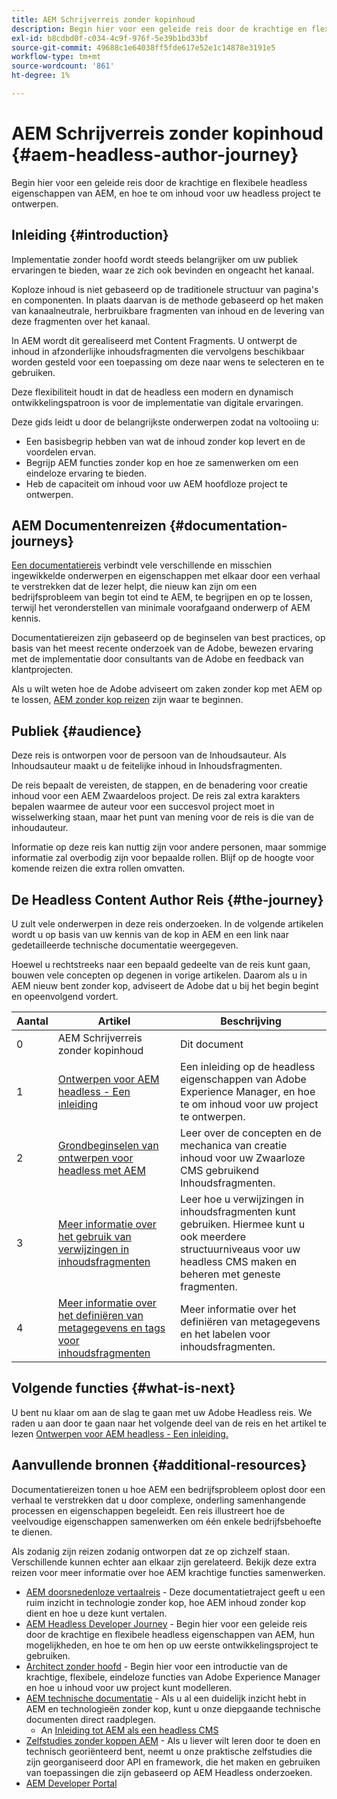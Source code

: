 ```yaml
---
title: AEM Schrijverreis zonder kopinhoud
description: Begin hier voor een geleide reis door de krachtige en flexibele headless eigenschappen van AEM, hun mogelijkheden, en hoe te om inhoud voor uw project te ontwerpen.
exl-id: b8cdbd0f-c034-4c9f-976f-5e39b1bd33bf
source-git-commit: 49688c1e64038ff5fde617e52e1c14878e3191e5
workflow-type: tm+mt
source-wordcount: '861'
ht-degree: 1%

---
```


# AEM Schrijverreis zonder kopinhoud {#aem-headless-author-journey}

Begin hier voor een geleide reis door de krachtige en flexibele headless eigenschappen van AEM, en hoe te om inhoud voor uw headless project te ontwerpen.

## Inleiding {#introduction}

Implementatie zonder hoofd wordt steeds belangrijker om uw publiek ervaringen te bieden, waar ze zich ook bevinden en ongeacht het kanaal.

Koploze inhoud is niet gebaseerd op de traditionele structuur van pagina&#39;s en componenten. In plaats daarvan is de methode gebaseerd op het maken van kanaalneutrale, herbruikbare fragmenten van inhoud en de levering van deze fragmenten over het kanaal.

In AEM wordt dit gerealiseerd met Content Fragments. U ontwerpt de inhoud in afzonderlijke inhoudsfragmenten die vervolgens beschikbaar worden gesteld voor een toepassing om deze naar wens te selecteren en te gebruiken.

Deze flexibiliteit houdt in dat de headless een modern en dynamisch ontwikkelingspatroon is voor de implementatie van digitale ervaringen.

Deze gids leidt u door de belangrijkste onderwerpen zodat na voltooiing u:

* Een basisbegrip hebben van wat de inhoud zonder kop levert en de voordelen ervan.
* Begrijp AEM functies zonder kop en hoe ze samenwerken om een eindeloze ervaring te bieden.
* Heb de capaciteit om inhoud voor uw AEM hoofdloze project te ontwerpen.

## AEM Documentenreizen {#documentation-journeys}

[Een documentatiereis](/help/journey-documentation/home.md) verbindt vele verschillende en misschien ingewikkelde onderwerpen en eigenschappen met elkaar door een verhaal te verstrekken dat de lezer helpt, die nieuw kan zijn om een bedrijfsprobleem van begin tot eind te AEM, te begrijpen en op te lossen, terwijl het veronderstellen van minimale voorafgaand onderwerp of AEM kennis.

Documentatiereizen zijn gebaseerd op de beginselen van best practices, op basis van het meest recente onderzoek van de Adobe, bewezen ervaring met de implementatie door consultants van de Adobe en feedback van klantprojecten.

Als u wilt weten hoe de Adobe adviseert om zaken zonder kop met AEM op te lossen, [AEM zonder kop reizen](/help/journey-headless/home.md) zijn waar te beginnen.

## Publiek {#audience}

Deze reis is ontworpen voor de persoon van de Inhoudsauteur. Als Inhoudsauteur maakt u de feitelijke inhoud in Inhoudsfragmenten.

De reis bepaalt de vereisten, de stappen, en de benadering voor creatie inhoud voor een AEM Zwaardeloos project. De reis zal extra karakters bepalen waarmee de auteur voor een succesvol project moet in wisselwerking staan, maar het punt van mening voor de reis is die van de inhoudauteur.

Informatie op deze reis kan nuttig zijn voor andere personen, maar sommige informatie zal overbodig zijn voor bepaalde rollen. Blijf op de hoogte voor komende reizen die extra rollen omvatten.

## De Headless Content Author Reis {#the-journey}

U zult vele onderwerpen in deze reis onderzoeken. In de volgende artikelen wordt u op basis van uw kennis van de kop in AEM en een link naar gedetailleerde technische documentatie weergegeven.

Hoewel u rechtstreeks naar een bepaald gedeelte van de reis kunt gaan, bouwen vele concepten op degenen in vorige artikelen. Daarom als u in AEM nieuw bent zonder kop, adviseert de Adobe dat u bij het begin begint en opeenvolgend vordert.

| Aantal | Artikel | Beschrijving |
|---|---|---|
| 0 | AEM Schrijverreis zonder kopinhoud | Dit document |
| 1 | [Ontwerpen voor AEM headless - Een inleiding](introduction.md) | Een inleiding op de headless eigenschappen van Adobe Experience Manager, en hoe te om inhoud voor uw project te ontwerpen. |
| 2 | [Grondbeginselen van ontwerpen voor headless met AEM](basics.md) | Leer over de concepten en de mechanica van creatie inhoud voor uw Zwaarloze CMS gebruikend Inhoudsfragmenten. |
| 3 | [Meer informatie over het gebruik van verwijzingen in inhoudsfragmenten](references.md) | Leer hoe u verwijzingen in inhoudsfragmenten kunt gebruiken. Hiermee kunt u ook meerdere structuurniveaus voor uw headless CMS maken en beheren met geneste fragmenten. |
| 4 | [Meer informatie over het definiëren van metagegevens en tags voor inhoudsfragmenten](metadata-tagging.md) | Meer informatie over het definiëren van metagegevens en het labelen voor inhoudsfragmenten. |

## Volgende functies {#what-is-next}

U bent nu klaar om aan de slag te gaan met uw Adobe Headless reis. We raden u aan door te gaan naar het volgende deel van de reis en het artikel te lezen [Ontwerpen voor AEM headless - Een inleiding.](introduction.md)

<!--
### Choose Your Own Adventure {#choose-your-path}

However, Adobe wants you to succeed as you get started with your AEM Headless project, regardless of your learning style. So consider these two options.

* If you prefer to continue to **learn about headless concepts and AEM's headless technologies**, you should continue your AEM headless journey as recommended by next reviewing the document [How to Model Your Content as AEM Content Models](model-your-content.md) where you learn how to model your content structure in AEM.
* If you prefer to **learn by doing**, you can jump to the [Getting Started with AEM Headless hands-on tutorial](https://experienceleague.adobe.com/docs/experience-manager-learn/getting-started-with-aem-headless/graphql/multi-step/overview.html) where you will jump directly into AEM Headless development by implementing a simple project to expose AEM headless content.
-->

## Aanvullende bronnen {#additional-resources}

Documentatiereizen tonen u hoe AEM een bedrijfsprobleem oplost door een verhaal te verstrekken dat u door complexe, onderling samenhangende processen en eigenschappen begeleidt. Een reis illustreert hoe de veelvoudige eigenschappen samenwerken om één enkele bedrijfsbehoefte te dienen.

Als zodanig zijn reizen zodanig ontworpen dat ze op zichzelf staan. Verschillende kunnen echter aan elkaar zijn gerelateerd. Bekijk deze extra reizen voor meer informatie over hoe AEM krachtige functies samenwerken.

* [AEM doorsnedenloze vertaalreis](/help/journey-headless/translation/overview.md) - Deze documentatietraject geeft u een ruim inzicht in technologie zonder kop, hoe AEM inhoud zonder kop dient en hoe u deze kunt vertalen.
* [AEM Headless Developer Journey](/help/journey-headless/developer/overview.md) - Begin hier voor een geleide reis door de krachtige en flexibele headless eigenschappen van AEM, hun mogelijkheden, en hoe te om hen op uw eerste ontwikkelingsproject te gebruiken.
* [Architect zonder hoofd](/help/journey-headless/architect/overview.md) - Begin hier voor een introductie van de krachtige, flexibele, eindeloze functies van Adobe Experience Manager en hoe u inhoud voor uw project kunt modelleren.
* [AEM technische documentatie](https://experienceleague.adobe.com/docs/experience-manager-65.html) - Als u al een duidelijk inzicht hebt in AEM en technologieën zonder kop, kunt u onze diepgaande technische documenten direct raadplegen.
   * An [Inleiding tot AEM als een headless CMS](/help/sites-developing/headless/introduction.md)
* [Zelfstudies zonder koppen AEM](https://experienceleague.adobe.com/docs/experience-manager-learn/getting-started-with-aem-headless/overview.html) - Als u liever wilt leren door te doen en technisch georiënteerd bent, neemt u onze praktische zelfstudies die zijn georganiseerd door API en framework, die het maken en gebruiken van toepassingen die zijn gebaseerd op AEM Headless onderzoeken.
* [AEM Developer Portal](https://experienceleague.adobe.com/landing/experience-manager/headless/developer.html)
